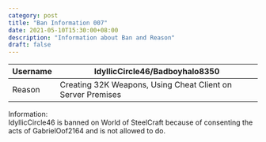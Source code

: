 ```yaml
---
category: post
title: "Ban Information 007"
date: 2021-05-10T15:30:00+08:00
description: "Information about Ban and Reason"
draft: false
---
```

|Username|IdyllicCircle46/Badboyhalo8350|
|-|-|
|Reason|Creating 32K Weapons, Using Cheat Client on Server Premises|

Information:  
IdyllicCircle46 is banned on World of SteelCraft because of consenting the acts of GabrielOof2164 and is not allowed to do.